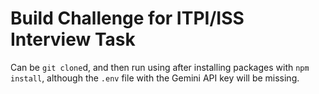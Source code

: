 # Build Challenge for ITPI/ISS Interview Task

Can be `git clone`d, and then run using after installing packages with `npm install`, although the `.env` file with the Gemini API key will be missing.
